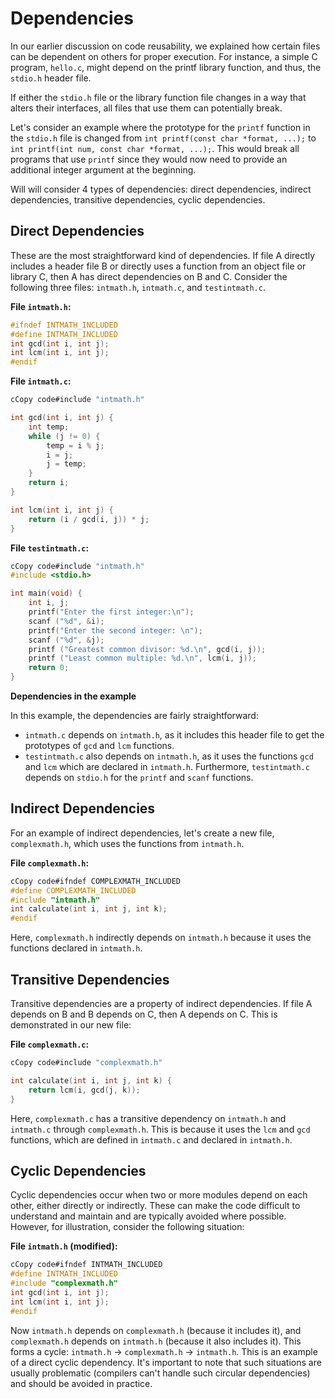 # Dependencies

In our earlier discussion on code reusability, we explained how certain files can be dependent on others for proper execution. For instance, a simple C program, `hello.c`, might depend on the printf library function, and thus, the `stdio.h` header file.

If either the `stdio.h` file or the library function file changes in a way that alters their interfaces, all files that use them can potentially break.

Let's consider an example where the prototype for the `printf` function in the `stdio.h` file is changed from `int printf(const char *format, ...);` to `int printf(int num, const char *format, ...);`. This would break all programs that use `printf` since they would now need to provide an additional integer argument at the beginning.

Will will consider 4 types of dependencies: direct dependencies, indirect dependencies, transitive dependencies, cyclic dependencies.&#x20;

## Direct Dependencies

These are the most straightforward kind of dependencies. If file A directly includes a header file B or directly uses a function from an object file or library C, then A has direct dependencies on B and C. Consider the following three files: `intmath.h`, `intmath.c`, and `testintmath.c`.&#x20;

**File `intmath.h`:**

```c
#ifndef INTMATH_INCLUDED
#define INTMATH_INCLUDED
int gcd(int i, int j); 
int lcm(int i, int j);
#endif
```

**File `intmath.c`:**

```c
cCopy code#include "intmath.h"

int gcd(int i, int j) {
    int temp;
    while (j != 0) {
        temp = i % j;
        i = j;
        j = temp;
    }
    return i;
}

int lcm(int i, int j) {
    return (i / gcd(i, j)) * j;
}
```

**File `testintmath.c`:**

```c
cCopy code#include "intmath.h" 
#include <stdio.h>

int main(void) {
    int i, j;
    printf("Enter the first integer:\n");
    scanf ("%d", &i);
    printf("Enter the second integer: \n");
    scanf ("%d", &j);
    printf ("Greatest common divisor: %d.\n", gcd(i, j));
    printf ("Least common multiple: %d.\n", lcm(i, j));
    return 0;
}
```

**Dependencies in the example**

In this example, the dependencies are fairly straightforward:

* `intmath.c` depends on `intmath.h`, as it includes this header file to get the prototypes of `gcd` and `lcm` functions.
* `testintmath.c` also depends on `intmath.h`, as it uses the functions `gcd` and `lcm` which are declared in `intmath.h`. Furthermore, `testintmath.c` depends on `stdio.h` for the `printf` and `scanf` functions.

## **Indirect Dependencies**

For an example of indirect dependencies, let's create a new file, `complexmath.h`, which uses the functions from `intmath.h`.

**File `complexmath.h`:**

```c
cCopy code#ifndef COMPLEXMATH_INCLUDED
#define COMPLEXMATH_INCLUDED
#include "intmath.h"
int calculate(int i, int j, int k);
#endif
```

Here, `complexmath.h` indirectly depends on `intmath.h` because it uses the functions declared in `intmath.h`.

## Transitive Dependencies

Transitive dependencies are a property of indirect dependencies. If file A depends on B and B depends on C, then A depends on C. This is demonstrated in our new file:

**File `complexmath.c`:**

```c
cCopy code#include "complexmath.h"

int calculate(int i, int j, int k) {
    return lcm(i, gcd(j, k));
}
```

Here, `complexmath.c` has a transitive dependency on `intmath.h` and `intmath.c` through `complexmath.h`. This is because it uses the `lcm` and `gcd` functions, which are defined in `intmath.c` and declared in `intmath.h`.

## Cyclic Dependencies

Cyclic dependencies occur when two or more modules depend on each other, either directly or indirectly. These can make the code difficult to understand and maintain and are typically avoided where possible. However, for illustration, consider the following situation:

**File `intmath.h` (modified):**

```c
cCopy code#ifndef INTMATH_INCLUDED
#define INTMATH_INCLUDED
#include "complexmath.h"
int gcd(int i, int j); 
int lcm(int i, int j);
#endif
```

Now `intmath.h` depends on `complexmath.h` (because it includes it), and `complexmath.h` depends on `intmath.h` (because it also includes it). This forms a cycle: `intmath.h` -> `complexmath.h` -> `intmath.h`. This is an example of a direct cyclic dependency. It's important to note that such situations are usually problematic (compilers can't handle such circular dependencies) and should be avoided in practice.





